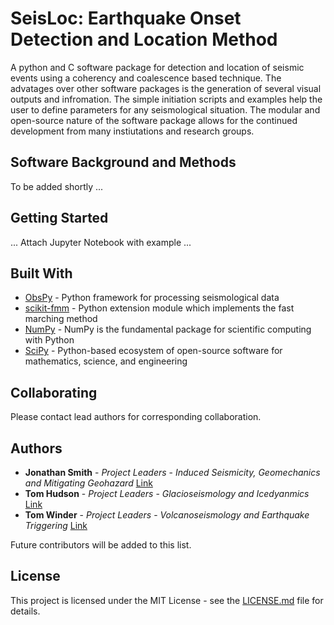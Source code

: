 # SeisLoc: Earthquake Onset Detection and Location Method

A python and C software package for detection and location of seismic events using a coherency and coalescence based technique. The advatages over other software packages is the generation of several visual outputs and infromation. The simple initiation scripts and examples help the user to define parameters for any seismological situation. The modular and open-source nature of the software package allows for the continued development from many instiutations and research groups. 


## Software Background and Methods 
 To be added shortly ...

## Getting Started


... Attach Jupyter Notebook with example ... 


## Built With

* [ObsPy](https://github.com/obspy/obspy/wiki) - Python framework for processing seismological data
* [scikit-fmm](https://pythonhosted.org/scikit-fmm/) - Python extension module which implements the fast marching method
* [NumPy](http://www.numpy.org/) - NumPy is the fundamental package for scientific computing with Python
* [SciPy](https://www.scipy.org/) - Python-based ecosystem of open-source software for mathematics, science, and engineering

## Collaborating

Please contact lead authors for corresponding collaboration.

## Authors

* **Jonathan Smith** - *Project Leaders* - *Induced Seismicity, Geomechanics and Mitigating Geohazard* [Link](https://www.esc.cam.ac.uk/directory/jonathan-smith)
* **Tom Hudson** - *Project Leaders* - *Glacioseismology and Icedyanmics* [Link](https://www.esc.cam.ac.uk/directory/tom-s-hudson)
* **Tom Winder** - *Project Leaders* - *Volcanoseismology and Earthquake Triggering* [Link](https://www.esc.cam.ac.uk/directory/tom-winder)

Future contributors will be added to this list.

## License

This project is licensed under the MIT License - see the [LICENSE.md](LICENSE.md) file for details.
